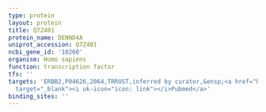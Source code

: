 ```yaml
---
type: protein
layout: protein
title: Q7Z401
protein_name: DENND4A
uniprot_accession: Q7Z401
ncbi_gene_id: '10260'
organism: Homo sapiens
function: transcription factor
tfs: ''
targets: 'ERBB2,P04626,2064,TRRUST,inferred by curator,&ensp;<a href="https://www.ncbi.nlm.nih.gov/pubmed/?term=23421821%5Buid%5D"
  target="_blank"><i uk-icon="icon: link"></i>Pubmed</a>'
binding_sites: ''
---
```

